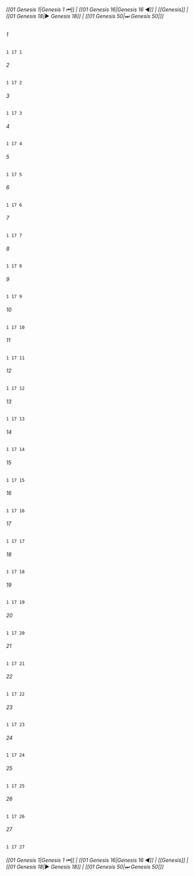 
###### [[01 Genesis 1|Genesis 1 ⏮]] | [[01 Genesis 16|Genesis 16 ◀]] | [[Genesis]] | [[01 Genesis 18|▶ Genesis 18]] | [[01 Genesis 50|⏭ Genesis 50|]]

###### 1
``` verse
1 17 1 
```
###### 2
``` verse
1 17 2 
```
###### 3
``` verse
1 17 3 
```
###### 4
``` verse
1 17 4 
```
###### 5
``` verse
1 17 5 
```
###### 6
``` verse
1 17 6 
```
###### 7
``` verse
1 17 7 
```
###### 8
``` verse
1 17 8 
```
###### 9
``` verse
1 17 9 
```
###### 10
``` verse
1 17 10 
```
###### 11
``` verse
1 17 11 
```
###### 12
``` verse
1 17 12 
```
###### 13
``` verse
1 17 13 
```
###### 14
``` verse
1 17 14 
```
###### 15
``` verse
1 17 15 
```
###### 16
``` verse
1 17 16 
```
###### 17
``` verse
1 17 17 
```
###### 18
``` verse
1 17 18 
```
###### 19
``` verse
1 17 19 
```
###### 20
``` verse
1 17 20 
```
###### 21
``` verse
1 17 21 
```
###### 22
``` verse
1 17 22 
```
###### 23
``` verse
1 17 23 
```
###### 24
``` verse
1 17 24 
```
###### 25
``` verse
1 17 25 
```
###### 26
``` verse
1 17 26 
```
###### 27
``` verse
1 17 27 
```

###### [[01 Genesis 1|Genesis 1 ⏮]] | [[01 Genesis 16|Genesis 16 ◀]] | [[Genesis]] | [[01 Genesis 18|▶ Genesis 18]] | [[01 Genesis 50|⏭ Genesis 50|]]


